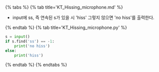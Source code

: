 {% tabs %}
{% tab title='KT_Hissing_microphone.md' %}

* input에 ss, 즉 연속된 s가 있을 시 'hiss' 그렇지 않으면 'no hiss'를 출력한다.

{% endtab %}
{% tab title='KT_Hissing_microphone.py' %}

```py
s = input()
if s.find('ss') == -1:
    print('no hiss')
else:
    print('hiss')
```

{% endtab %}
{% endtabs %}